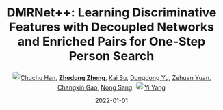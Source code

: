 ---
title: "DMRNet++: Learning Discriminative Features with Decoupled Networks and Enriched Pairs for One-Step Person Search"
collection: publications
permalink: /publication/DMRNet-L2022
date: 2022-01-01
doi: 
keywords: person re-id, person retrieval, person search, 
venue: 'IEEE Transactions on Pattern Analysis &amp; Machine Intelligence'
paperurl: 'https://zdzheng.xyz/files/Han_TPAMI22.pdf'
author: '<a href="https://zdzheng.xyz/authors/Chuchu-Han" class="author"> <img src= "https://zdzheng.xyz/coauthors/chuchu-han.jpg" alt="chuchu-han" style="border-radius: 50%; height:20px; width:20px">Chuchu Han</a>, <strong><a href="https://zdzheng.xyz/authors/Zhedong-Zheng" class="author">Zhedong Zheng</a></strong>, <a href="https://zdzheng.xyz/authors/Kai-Su" class="author">Kai Su</a>, <a href="https://zdzheng.xyz/authors/Dongdong-Yu" class="author">Dongdong Yu</a>, <a href="https://zdzheng.xyz/authors/Zehuan-Yuan" class="author">Zehuan Yuan</a>, <a href="https://zdzheng.xyz/authors/Changxin-Gao" class="author">Changxin Gao</a>, <a href="https://zdzheng.xyz/authors/Nong-Sang" class="author">Nong Sang</a>, <a href="https://zdzheng.xyz/authors/Yi-Yang" class="author"> <img src= "https://zdzheng.xyz/coauthors/yi-yang.jpeg" alt="yi-yang" style="border-radius: 50%; height:20px; width:20px">Yi Yang</a>'
sqlauthor: '{"@type": "Person","name": "Chuchu Han"}, {"@type": "Person","name": "Zhedong Zheng"}, {"@type": "Person","name": "Kai Su"}, {"@type": "Person","name": "Dongdong Yu"}, {"@type": "Person","name": "Zehuan Yuan"}, {"@type": "Person","name": "Changxin Gao"}, {"@type": "Person","name": "Nong Sang"}, {"@type": "Person","name": "Yi Yang"}'
citation: ' Chuchu Han,  Zhedong Zheng,  Kai Su,  Dongdong Yu,  Zehuan Yuan,  Changxin Gao,  Nong Sang,  Yi Yang, &quot;DMRNet++: Learning Discriminative Features with Decoupled Networks and Enriched Pairs for One-Step Person Search.&quot; IEEE Transactions on Pattern Analysis &amp;amp; Machine Intelligence, 2022.'
pub_year: '2022'
bib: >
    @article{han2022dmrnet++,<br>author = "Han, Chuchu and Zheng, Zhedong and Su, Kai and Yu, Dongdong and Yuan, Zehuan and Gao, Changxin and Sang, Nong and Yang, Yi",<br>title = "DMRNet++: Learning Discriminative Features with Decoupled Networks and Enriched Pairs for One-Step Person Search",<br>journal = "IEEE Transactions on Pattern Analysis \\& Machine Intelligence",<br>number = "01",<br>pages = "1--18",<br>year = "2022",<br>url = "https://zdzheng.xyz/files/Han\_TPAMI22.pdf",<br>publisher = "IEEE Computer Society"
    }

---